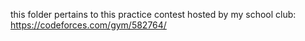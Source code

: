 this folder pertains to this practice contest hosted by my school club: https://codeforces.com/gym/582764/
